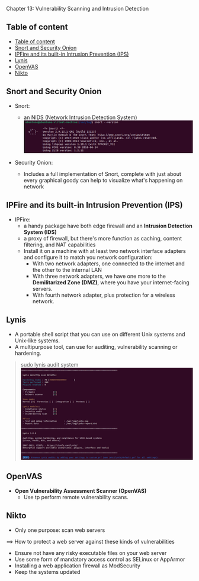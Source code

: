 Chapter 13: Vulnerability Scanning and Intrusion Detection

## Table of content
- [Table of content](#table-of-content)
- [Snort and Security Onion](#snort-and-security-onion)
- [IPFire and its built-in Intrusion Prevention (IPS)](#ipfire-and-its-built-in-intrusion-prevention-ips)
- [Lynis](#lynis)
- [OpenVAS](#openvas)
- [Nikto](#nikto)


## Snort and Security Onion

- Snort:
  - an NIDS (Network Intrusion Detection System)
    ![](IMG/2023-03-14-13-19-06.png)

- Security Onion:
  - Includes a full implementation of Snort, complete with just about every graphical goody can help to visualize what's happening on network

## IPFire and its built-in Intrusion Prevention (IPS)

- IPFire:
  - a handy package have both edge firewall and an **Intrusion Detection System (IDS)**
  - a proxy of firewall, but there's more function as caching, content filtering, and NAT capabilities
  - Install it on a machine with at least two network interface adapters and configure it to match you network configuration:
    - With two network adapters, one connected to the internet and the other to the internal LAN
    - With three network adapters, we have one more to the **Demilitarized Zone (DMZ)**, where you have your internet-facing servers.
    - With fourth network adapter, plus protection for a wireless network.


## Lynis

- A portable shell script that you can use on different Unix systems and Unix-like systems.
- A multipurpose tool, can use for auditing, vulnerability scanning or hardening.
> sudo lynis audit system
    ![](IMG/2023-03-14-15-01-34.png)

## OpenVAS

- **Open Vulnerability Assessment Scanner (OpenVAS)**
  - Use tp perform remote vulnerability scans.

## Nikto

- Only one purpose: scan web servers


==> How to protect a web server against these kinds of vulnerabilities
- Ensure not have any risky executable files on your web server
- Use some form of mandatory access control as SELinux or AppArmor
- Installing a web application firewall as ModSecurity
- Keep the systems updated 


